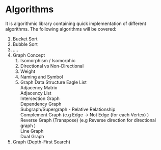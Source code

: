 # Algorithms
It is algorithmic library containing quick implementation of different algorithms.
The following algorithms will be covered:
1. Bucket Sort
2. Bubble Sort
3. ....
4. Graph Concept
   1. Isomorphism / Isomorphic
   2. Directional vs Non-Directional
   3. Weight
   4. Naming and Symbol
   5. Graph Data Structure
        Eagle List\
        Adjacency Matrix\
        Adjacency List\
        Intersection Graph\
        Dependency Graph\
        Subgraph/Supergraph - Relative Relationship\
        Complement Graph (e.g Edge -> Not Edge (for each Vertex) )\
        Reverse Graph (Transpose) (e.g Reverse direction for directional graph )\
        Line Graph\
        Dual Graph
5. Graph (Depth-First Search)

        
        
